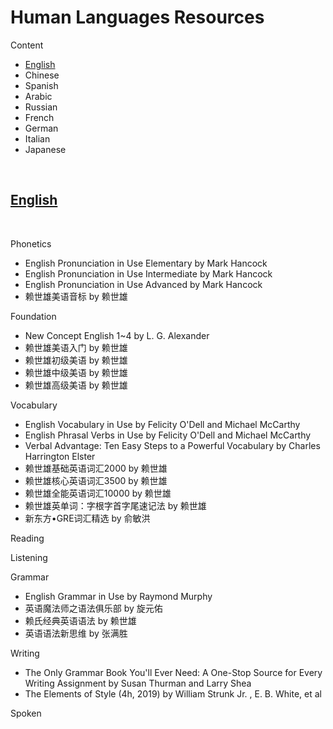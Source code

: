# Human Languages Resources

Content

- <a name="en_c" href="#en_t">English</a>
- Chinese
- Spanish
- Arabic
- Russian
- French
- German
- Italian
- Japanese

<br>

<h2><a name="en_t" href="#en_c">English</a></h2>
<br>

Phonetics

- English Pronunciation in Use Elementary by Mark Hancock
- English Pronunciation in Use Intermediate by Mark Hancock
- English Pronunciation in Use Advanced by Mark Hancock
- 赖世雄美语音标 by 赖世雄

Foundation

- New Concept English 1~4 by L. G. Alexander
- 赖世雄美语入门 by 赖世雄
- 赖世雄初级美语 by 赖世雄
- 赖世雄中级美语 by 赖世雄
- 赖世雄高级美语 by 赖世雄

Vocabulary

- English Vocabulary in Use by Felicity O'Dell and Michael McCarthy
- English Phrasal Verbs in Use by Felicity O'Dell and Michael McCarthy
- Verbal Advantage: Ten Easy Steps to a Powerful Vocabulary by Charles Harrington Elster
- 赖世雄基础英语词汇2000 by 赖世雄
- 赖世雄核心英语词汇3500 by 赖世雄
- 赖世雄全能英语词汇10000 by 赖世雄
- 赖世雄英单词：字根字首字尾速记法 by 赖世雄
- 新东方•GRE词汇精选 by 俞敏洪

Reading

Listening

Grammar

- English Grammar in Use by Raymond Murphy
- 英语魔法师之语法俱乐部 by 旋元佑
- 赖氏经典英语语法 by 赖世雄
- 英语语法新思维 by 张满胜

Writing

- The Only Grammar Book You'll Ever Need: A One-Stop Source for Every Writing Assignment by Susan Thurman and Larry Shea 
- The Elements of Style (4h, 2019) by William Strunk Jr. , E. B. White, et al

Spoken


